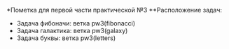 *Пометка для первой части практической №3
**Расположение задач:
- Задача фибоначи: ветка pw3(fibonacci)
- Задача галактика: ветка pw3(galaxy)
- Задача буквы: ветка pw3(letters)
